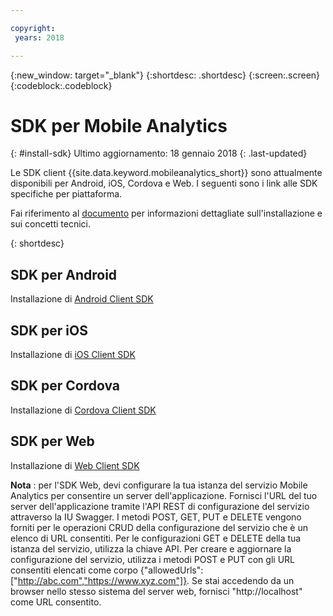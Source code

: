 ```yaml
---

copyright:
 years: 2018

---
```


{:new_window: target="_blank"}
{:shortdesc: .shortdesc}
{:screen:.screen}
{:codeblock:.codeblock}

# SDK per Mobile Analytics
{: #install-sdk}
Ultimo aggiornamento: 18 gennaio 2018
{: .last-updated}

Le SDK client {{site.data.keyword.mobileanalytics_short}} sono attualmente disponibili per Android, iOS, Cordova e Web. I seguenti sono i link alle SDK specifiche per piattaforma.

Fai riferimento al [documento](install-client-sdk.html) per informazioni dettagliate sull'installazione e sui concetti tecnici.

{: shortdesc}

## SDK per Android

   Installazione di [Android Client SDK](https://github.com/ibm-bluemix-mobile-services/bms-clientsdk-android-analytics)


## SDK per iOS

   Installazione di [iOS Client SDK](https://github.com/ibm-bluemix-mobile-services/bms-clientsdk-swift-analytics)

   
## SDK per Cordova

   Installazione di [Cordova Client SDK](https://www.npmjs.com/package/bms-core)
   
## SDK per Web

   Installazione di [Web Client SDK](https://github.com/ibm-bluemix-mobile-services/bms-clientsdk-web-analytics/)
   
**Nota** : per l'SDK Web, devi configurare la tua istanza del servizio Mobile Analytics per consentire un server dell'applicazione. Fornisci l'URL del tuo server dell'applicazione tramite l'API REST di configurazione del servizio attraverso la IU Swagger. I metodi POST, GET, PUT e DELETE vengono forniti per le operazioni CRUD della configurazione del servizio che è un elenco di URL consentiti. Per le configurazioni GET e DELETE della tua istanza del servizio, utilizza la chiave API. Per creare e aggiornare la configurazione del servizio, utilizza i metodi POST e PUT con gli URL consentiti elencati come corpo {"allowedUrls":["http://abc.com","https://www.xyz.com"]}. Se stai accedendo da un browser nello stesso sistema del server web, fornisci "http://localhost" come URL consentito.
